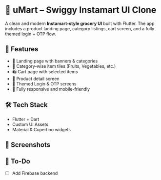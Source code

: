 # 🛒 uMart – Swiggy Instamart UI Clone

A clean and modern **Instamart-style grocery UI** built with Flutter. The app includes a product landing page, category listings, cart screen, and a fully themed login + OTP flow.



## 🚀 Features

- 🏪 Landing page with banners & categories  
- 🍉 Category-wise item tiles (Fruits, Vegetables, etc.)  
- 🛍️ Cart page with selected items  
- 🧾 Product detail screen  
- 🔐 Themed Login & OTP screens  
- 📱 Fully responsive and mobile-friendly  



## 🛠️ Tech Stack

- Flutter + Dart  
- Custom UI Assets  
- Material & Cupertino widgets  

## 📸 Screenshots



## 📌 To-Do

- [ ] Add Firebase backend  
 
